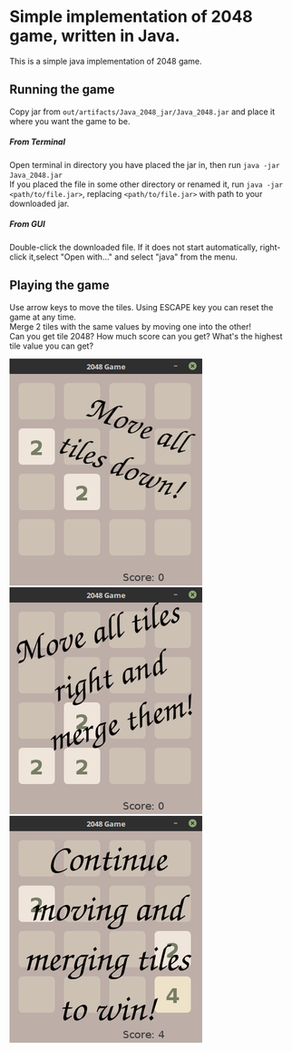 # Simple implementation of 2048 game, written in Java.
This is a simple java implementation of 2048 game.

## Running the game
Copy jar from `out/artifacts/Java_2048_jar/Java_2048.jar`
and place it where you want the game to be.

##### From Terminal
Open terminal in directory you have placed the jar in, then run `java -jar Java_2048.jar`  
If you placed the file in some other directory or renamed it, run `java -jar <path/to/file.jar>`,
replacing `<path/to/file.jar>` with path to your downloaded jar.

##### From GUI
Double-click the downloaded file.
If it does not start automatically, right-click it,select "Open with..." and select "java" from the menu.

## Playing the game

Use arrow keys to move the tiles. Using ESCAPE key you can reset the game at any time.  
Merge 2 tiles with the same values by moving one into the other!  
Can you get tile 2048? How much score can you get? What's the highest tile value you can get?


![Move all tiles down!](img/Screenshot1.png)
![Move all tiles right and merge them!](img/Screenshot2.png)
![Continue moving and merging tiles to win!](img/Screenshot3.png)
